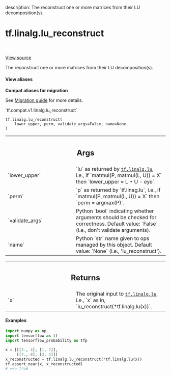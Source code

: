 description: The reconstruct one or more matrices from their LU decomposition(s).

<div itemscope itemtype="http://developers.google.com/ReferenceObject">
<meta itemprop="name" content="tf.linalg.lu_reconstruct" />
<meta itemprop="path" content="Stable" />
</div>

# tf.linalg.lu_reconstruct

<!-- Insert buttons and diff -->

<table class="tfo-notebook-buttons tfo-api nocontent" align="left">

</table>

<a target="_blank" class="external" href="/code/stable/tensorflow/python/ops/linalg/linalg_impl.py">View source</a>



The reconstruct one or more matrices from their LU decomposition(s).

<section class="expandable">
  <h4 class="showalways">View aliases</h4>
  <p>
<b>Compat aliases for migration</b>
<p>See
<a href="https://www.tensorflow.org/guide/migrate">Migration guide</a> for
more details.</p>
<p>`tf.compat.v1.linalg.lu_reconstruct`</p>
</p>
</section>

<pre class="devsite-click-to-copy prettyprint lang-py tfo-signature-link">
<code>tf.linalg.lu_reconstruct(
    lower_upper, perm, validate_args=False, name=None
)
</code></pre>



<!-- Placeholder for "Used in" -->


<!-- Tabular view -->
 <table class="responsive fixed orange">
<colgroup><col width="214px"><col></colgroup>
<tr><th colspan="2"><h2 class="add-link">Args</h2></th></tr>

<tr>
<td>
`lower_upper`
</td>
<td>
`lu` as returned by <a href="../../tf/linalg/lu.md"><code>tf.linalg.lu</code></a>, i.e., if `matmul(P,
matmul(L, U)) = X` then `lower_upper = L + U - eye`.
</td>
</tr><tr>
<td>
`perm`
</td>
<td>
`p` as returned by `tf.linag.lu`, i.e., if `matmul(P, matmul(L, U)) =
X` then `perm = argmax(P)`.
</td>
</tr><tr>
<td>
`validate_args`
</td>
<td>
Python `bool` indicating whether arguments should be checked
for correctness.
Default value: `False` (i.e., don't validate arguments).
</td>
</tr><tr>
<td>
`name`
</td>
<td>
Python `str` name given to ops managed by this object.
Default value: `None` (i.e., 'lu_reconstruct').
</td>
</tr>
</table>



<!-- Tabular view -->
 <table class="responsive fixed orange">
<colgroup><col width="214px"><col></colgroup>
<tr><th colspan="2"><h2 class="add-link">Returns</h2></th></tr>

<tr>
<td>
`x`
</td>
<td>
The original input to <a href="../../tf/linalg/lu.md"><code>tf.linalg.lu</code></a>, i.e., `x` as in,
`lu_reconstruct(*tf.linalg.lu(x))`.
</td>
</tr>
</table>


#### Examples

```python
import numpy as np
import tensorflow as tf
import tensorflow_probability as tfp

x = [[[3., 4], [1, 2]],
     [[7., 8], [3, 4]]]
x_reconstructed = tf.linalg.lu_reconstruct(*tf.linalg.lu(x))
tf.assert_near(x, x_reconstructed)
# ==> True
```